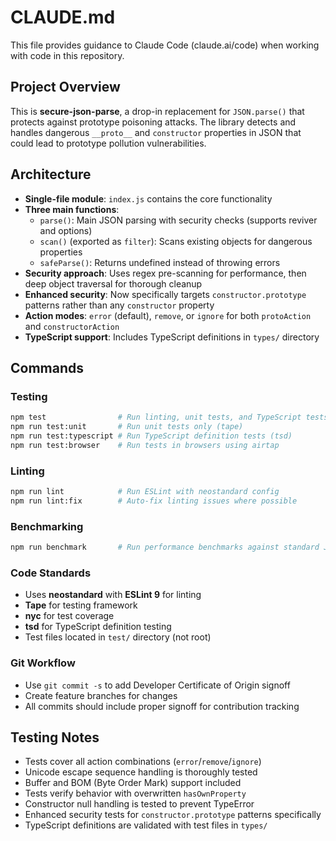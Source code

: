 # CLAUDE.md

This file provides guidance to Claude Code (claude.ai/code) when working with code in this repository.

## Project Overview

This is **secure-json-parse**, a drop-in replacement for `JSON.parse()` that protects against prototype poisoning attacks. The library detects and handles dangerous `__proto__` and `constructor` properties in JSON that could lead to prototype pollution vulnerabilities.

## Architecture

- **Single-file module**: `index.js` contains the core functionality
- **Three main functions**:
  - `parse()`: Main JSON parsing with security checks (supports reviver and options)
  - `scan()` (exported as `filter`): Scans existing objects for dangerous properties  
  - `safeParse()`: Returns undefined instead of throwing errors
- **Security approach**: Uses regex pre-scanning for performance, then deep object traversal for thorough cleanup
- **Enhanced security**: Now specifically targets `constructor.prototype` patterns rather than any `constructor` property
- **Action modes**: `error` (default), `remove`, or `ignore` for both `protoAction` and `constructorAction`
- **TypeScript support**: Includes TypeScript definitions in `types/` directory

## Commands

### Testing
```bash
npm test                # Run linting, unit tests, and TypeScript tests
npm run test:unit       # Run unit tests only (tape)
npm run test:typescript # Run TypeScript definition tests (tsd)
npm run test:browser    # Run tests in browsers using airtap
```

### Linting
```bash
npm run lint            # Run ESLint with neostandard config
npm run lint:fix        # Auto-fix linting issues where possible
```

### Benchmarking
```bash
npm run benchmark       # Run performance benchmarks against standard JSON.parse
```

### Code Standards
- Uses **neostandard** with **ESLint 9** for linting
- **Tape** for testing framework
- **nyc** for test coverage
- **tsd** for TypeScript definition testing
- Test files located in `test/` directory (not root)

### Git Workflow
- Use `git commit -s` to add Developer Certificate of Origin signoff
- Create feature branches for changes
- All commits should include proper signoff for contribution tracking

## Testing Notes

- Tests cover all action combinations (`error`/`remove`/`ignore`)
- Unicode escape sequence handling is thoroughly tested  
- Buffer and BOM (Byte Order Mark) support included
- Tests verify behavior with overwritten `hasOwnProperty`
- Constructor null handling is tested to prevent TypeError
- Enhanced security tests for `constructor.prototype` patterns specifically
- TypeScript definitions are validated with test files in `types/`